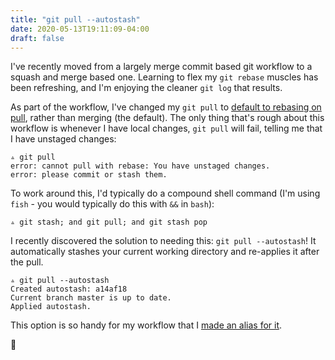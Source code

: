 ```yaml
---
title: "git pull --autostash"
date: 2020-05-13T19:11:09-04:00
draft: false
---
```

I've recently moved from a largely merge commit based git workflow to a squash and merge based one.
Learning to flex my `git rebase` muscles has been refreshing, and I'm enjoying the cleaner `git log` that results.

As part of the workflow, I've changed my `git pull` to [default to rebasing on pull](https://github.com/svanburen/dotfiles/commit/de0f57867ba3270212c02884ec1053e64158fa1b), rather than merging (the default).
The only thing that's rough about this workflow is whenever I have local changes, `git pull` will fail, telling me that I have unstaged changes:

```commandline
▵ git pull
error: cannot pull with rebase: You have unstaged changes.
error: please commit or stash them.
```

To work around this, I'd typically do a compound shell command (I'm using `fish` - you would typically do this with `&&` in `bash`):

```commandline
▵ git stash; and git pull; and git stash pop
```

I recently discovered the solution to needing this: `git pull --autostash`!
It automatically stashes your current working directory and re-applies it after the pull.

```commandline
▵ git pull --autostash
Created autostash: a14af18
Current branch master is up to date.
Applied autostash.
```

This option is so handy for my workflow that I [made an alias for it](https://github.com/svanburen/dotfiles/commit/297733).

🥳
